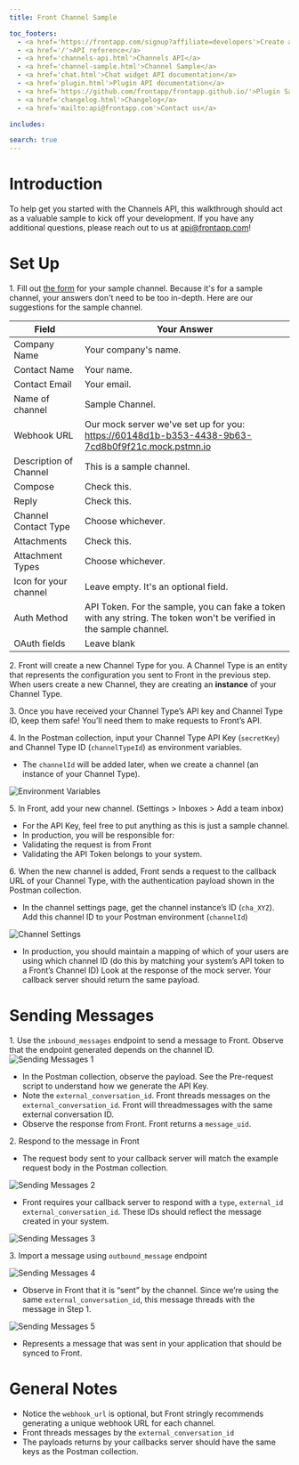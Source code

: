 ```yaml
---
title: Front Channel Sample

toc_footers:
  - <a href='https://frontapp.com/signup?affiliate=developers'>Create a developer account</a>
  - <a href='/'>API reference</a>
  - <a href='channels-api.html'>Channels API</a>
  - <a href='channel-sample.html'>Channel Sample</a>
  - <a href='chat.html'>Chat widget API documentation</a>
  - <a href='plugin.html'>Plugin API documentation</a>
  - <a href='https://github.com/frontapp/frontapp.github.io/'>Plugin Sample</a>
  - <a href='changelog.html'>Changelog</a>
  - <a href='mailto:api@frontapp.com'>Contact us</a>

includes:

search: true
---
```


# Introduction

To help get you started with the Channels API, this walkthrough should act as a valuable sample to kick off your development. If you have any additional questions, please reach out to us at api@frontapp.com!

# Set Up

1\. Fill out [the form](https://airtable.com/shrNsQye44FDJGbDE) for your sample channel. Because it's for a sample channel, your answers don't need to be too in-depth. Here are our suggestions for the sample channel. 

Field | Your Answer
------|------------
Company Name | Your company's name.
Contact Name | Your name.
Contact Email | Your email.
Name of channel | Sample Channel.
Webhook URL | Our mock server we've set up for you: <br>https://60148d1b-b353-4438-9b63-7cd8b0f9f21c.mock.pstmn.io
Description of Channel | This is a sample channel.
Compose | Check this.
Reply | Check this.
Channel Contact Type | Choose whichever.
Attachments | Check this.
Attachment Types | Choose whichever. 
Icon for your channel | Leave empty. It's an optional field.
Auth Method | API Token. For the sample, you can fake a token with any string. The token won't be verified in the sample channel. 
OAuth fields | Leave blank


2\. Front will create a new Channel Type for you. A Channel Type is an entity that represents the configuration you sent to Front in the previous step. When users create a new Channel, they are creating an **instance** of your Channel Type.

3\. Once you have received your Channel Type’s API key and Channel Type ID, keep them safe! You’ll need them to make requests to Front’s API.

4\. In the Postman collection, input your Channel Type API Key (`secretKey`) and Channel Type ID (`channelTypeId`) as environment variables. 

 - The `channelId` will be added later, when we create a channel (an instance of your Channel Type).

![Environment Variables](env-vars.png)

5\. In Front, add your new channel. (Settings > Inboxes > Add a team inbox)

 - For the API Key, feel free to put anything as this is just a sample channel.
 - In production, you will be responsible for:
  - Validating the request is from Front
  - Validating the API Token belongs to your system.

6\. When the new channel is added, Front sends a request to the callback URL of your Channel Type, with the authentication payload shown in the Postman collection.

 - In the channel settings page, get the channel instance’s ID (`cha_XYZ`). Add this channel ID to your Postman environment (`channelId`)

 ![Channel Settings](channel-settings.png)

 - In production, you should maintain a mapping of which of your users are using which channel ID (do this by matching your system’s API token to a Front’s Channel ID)
Look at the response of the mock server. Your callback server should return the same payload.



# Sending Messages

1\. Use the `inbound_messages` endpoint to send a message to Front. Observe that the endpoint generated depends on the channel ID.
![Sending Messages 1](sending-messages-1.png)

- In the Postman collection, observe the payload. See the Pre-request script to understand how we generate the API Key.
- Note the  `external_conversation_id`. Front threads messages on the `external_conversation_id`. Front will threadmessages with the same external conversation ID.
- Observe the response from Front. Front returns a `message_uid`.

2\. Respond to the message in Front
 - The request body sent to your callback server will match the example request body in the Postman collection.

![Sending Messages 2](sending-messages-2.png)

- Front requires your callback server to respond with a `type`, `external_id` `external_conversation_id`. These IDs should reflect the message created in your system.

![Sending Messages 3](sending-messages-3.png)

3\. Import a message using `outbound_message` endpoint

![Sending Messages 4](sending-messages-4.png)

- Observe in Front that it is “sent” by the channel. Since we’re using the same `external_conversation_id`, this message threads with the message in Step 1.

![Sending Messages 5](sending-messages-5.png)

- Represents a message that was sent in your application that should be synced to Front.


# General Notes
- Notice the `webhook_url` is optional, but Front stringly recommends generating a unique webhook URL for each channel. 
- Front threads messages by the `external_conversation_id`
- The payloads returns by your callbacks server should have the same keys as the Postman collection.






